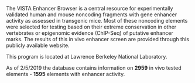 The VISTA Enhancer Browser is a central resource for experimentally validated human and mouse noncoding fragments with gene enhancer activity as assessed in transgenic mice. Most of these noncoding elements were selected for testing based on their extreme conservation in other vertebrates or epigenomic evidence (ChIP-Seq) of putative enhancer marks. The results of this in vivo enhancer screen are provided through this publicly available website.

This program is located at Lawrence Berkeley National Laboratory.

As of 2/5/2019 the database contains information on **2959** in vivo tested elements - **1595** elements with enhancer activity.
